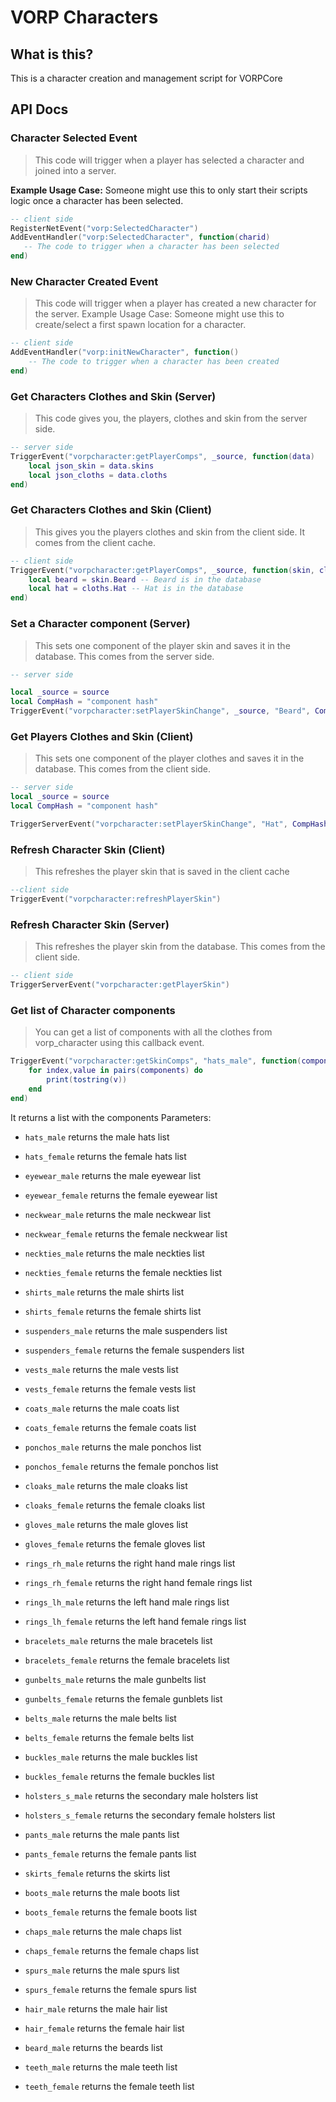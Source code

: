 # VORP Characters

## What is this?
This is a character creation and management script for VORPCore

## API Docs

### Character Selected Event
> This code will trigger when a player has selected a character and joined into a server.

**Example Usage Case:** Someone might use this to only start their scripts logic once a character has been selected.

<Badge type="warning" text="Client Side Only" /> 

```lua
-- client side
RegisterNetEvent("vorp:SelectedCharacter")
AddEventHandler("vorp:SelectedCharacter", function(charid)
   -- The code to trigger when a character has been selected
end)
```

### New Character Created Event
> This code will trigger when a player has created a new character for the server.
Example Usage Case: Someone might use this to create/select a first spawn location for a character.

<Badge type="warning" text="Client Side Only" /> 

```lua
-- client side
AddEventHandler("vorp:initNewCharacter", function()
    -- The code to trigger when a character has been created
end)
```

###  Get Characters Clothes and Skin (Server)
> This code gives you, the players, clothes and skin from the server side.

<Badge type="tip" text="Server Side Only" />

```lua
-- server side
TriggerEvent("vorpcharacter:getPlayerComps", _source, function(data)
    local json_skin = data.skins
	local json_cloths = data.cloths
end)
```

### Get Characters Clothes and Skin (Client)
> This gives you the players clothes and skin from the client side. It comes from the client cache.

<Badge type="warning" text="Client Side Only" /> 

```lua
-- client side
TriggerEvent("vorpcharacter:getPlayerComps", _source, function(skin, cloths)
    local beard = skin.Beard -- Beard is in the database 
	local hat = cloths.Hat -- Hat is in the database
end)
```

### Set a Character component (Server)
> This sets one component of the player skin and saves it in the database. This comes from the server side.

<Badge type="tip" text="Server Side Only" />

```lua
-- server side

local _source = source
local CompHash = "component hash"
TriggerEvent("vorpcharacter:setPlayerSkinChange", _source, "Beard", CompHash)
```

### Get Players Clothes and Skin (Client)
> This sets one component of the player clothes and saves it in the database. This comes from the client side.

<Badge type="warning" text="Client Side Only" /> 

```lua
-- server side
local _source = source
local CompHash = "component hash"

TriggerServerEvent("vorpcharacter:setPlayerSkinChange", "Hat", CompHash)
```

### Refresh Character Skin (Client)
>This refreshes the player skin that is saved in the client cache

<Badge type="warning" text="Client Side Only" /> 

```lua
--client side
TriggerEvent("vorpcharacter:refreshPlayerSkin")
```

### Refresh Character Skin (Server)
>This refreshes the player skin from the database. This comes from the client side.

<Badge type="tip" text="Server Side Only" />

```lua
-- client side
TriggerServerEvent("vorpcharacter:getPlayerSkin")
```


### Get list of Character components
>You can get a list of components with all the clothes from vorp_character using this callback event.

```lua
TriggerEvent("vorpcharacter:getSkinComps", "hats_male", function(components)
    for index,value in pairs(components) do
        print(tostring(v))
    end
end)
```

It returns a list with the components
Parameters:

- `hats_male` returns the male hats list

- `hats_female` returns the female hats list

- `eyewear_male` returns the male eyewear list

- `eyewear_female` returns the female eyewear list

- `neckwear_male` returns the male neckwear list

- `neckwear_female` returns the female neckwear list

- `neckties_male` returns the male neckties list

- `neckties_female` returns the female neckties list

- `shirts_male` returns the male shirts list

- `shirts_female` returns the female shirts list

- `suspenders_male` returns the male suspenders list

- `suspenders_female` returns the female suspenders list

- `vests_male` returns the male vests list

- `vests_female` returns the female vests list

- `coats_male` returns the male coats list

- `coats_female` returns the female coats list

- `ponchos_male` returns the male ponchos list

- `ponchos_female` returns the female ponchos list

- `cloaks_male` returns the male cloaks list

- `cloaks_female` returns the female cloaks list

- `gloves_male` returns the male gloves list

- `gloves_female` returns the female gloves list

- `rings_rh_male` returns the right hand male rings list

- `rings_rh_female` returns the right hand female rings list

- `rings_lh_male` returns the left hand male rings list

- `rings_lh_female` returns the left hand female rings list

- `bracelets_male` returns the male bracetels list

- `bracelets_female` returns the female bracelets list

- `gunbelts_male` returns the male gunbelts list

- `gunbelts_female` returns the female gunblets list

- `belts_male` returns the male belts list

- `belts_female` returns the female belts list

- `buckles_male` returns the male buckles list

- `buckles_female` returns the female buckles list

- `holsters_s_male` returns the secondary male holsters list

- `holsters_s_female` returns the secondary female holsters list

- `pants_male` returns the male pants list

- `pants_female` returns the female pants list

- `skirts_female` returns the skirts list

- `boots_male` returns the male boots list

- `boots_female` returns the female boots list

- `chaps_male` returns the male chaps list

- `chaps_female` returns the female chaps list

- `spurs_male` returns the male spurs list

- `spurs_female` returns the female spurs list

- `hair_male` returns the male hair list

- `hair_female` returns the female hair list

- `beard_male` returns the beards list

- `teeth_male` returns the male teeth list

- `teeth_female` returns the female teeth list
